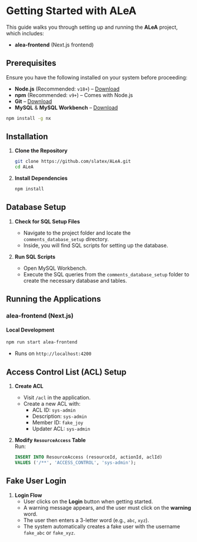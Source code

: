 # Getting Started with ALeA

This guide walks you through setting up and running the **ALeA** project, which includes:
- **alea-frontend** (Next.js frontend)

## Prerequisites  
Ensure you have the following installed on your system before proceeding:
- **Node.js** (Recommended: `v18+`) – [Download](https://nodejs.org/)
- **npm** (Recommended: `v9+`) – Comes with Node.js
- **Git** – [Download](https://git-scm.com/)
- **MySQL** & **MySQL Workbench** – [Download](https://dev.mysql.com/downloads/)

```sh
npm install -g nx
```

## Installation  

1. **Clone the Repository**  
   ```sh
   git clone https://github.com/slatex/ALeA.git
   cd ALeA
   ```

2. **Install Dependencies**  
   ```sh
   npm install
   ```

## Database Setup

1. **Check for SQL Setup Files**
   - Navigate to the project folder and locate the `comments_database_setup` directory.
   - Inside, you will find SQL scripts for setting up the database.

2. **Run SQL Scripts**
   - Open MySQL Workbench.
   - Execute the SQL queries from the `comments_database_setup` folder to create the necessary database and tables.

## Running the Applications  

### alea-frontend (Next.js)  

#### Local Development  
```sh
npm run start alea-frontend
```
- Runs on `http://localhost:4200`  

## Access Control List (ACL) Setup  

1. **Create ACL**  
   - Visit `/acl` in the application.  
   - Create a new ACL with:
     - ACL ID: `sys-admin`
     - Description: `sys-admin`
     - Member ID: `fake_joy`
     - Updater ACL: `sys-admin`

2. **Modify `ResourceAccess` Table**  
   Run:  
   ```sql
   INSERT INTO ResourceAccess (resourceId, actionId, aclId)
   VALUES ('/**', 'ACCESS_CONTROL', 'sys-admin');
   ```

## Fake User Login

1. **Login Flow**  
   - User clicks on the **Login** button when getting started.
   - A warning message appears, and the user must click on the **warning** word.
   - The user then enters a 3-letter word (e.g., `abc`, `xyz`).
   - The system automatically creates a fake user with the username `fake_abc` or `fake_xyz`.
  
